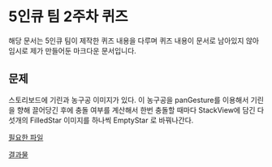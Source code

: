 # 5인큐 팀 2주차 퀴즈

해당 문서는 5인큐 팀이 제작한 퀴즈 내용을 다루며 퀴즈 내용이 문서로 남아있지 않아 임시로 제가 만들어둔 마크다운 문서입니다.

## 문제

스토리보드에 기린과 농구공 이미지가 있다. 이 농구공을 panGesture를 이용해서 기린을 향해 끌어당긴 후에 충돌 여부를 계산해서 한번 충돌할 때마다 StackView에 담긴 다섯개의 FilledStar 이미지를 하나씩 EmptyStar 로 바꿔나간다.

[필요한 파일](https://github.com/nois0720/boostcamp_iOS_nois/tree/master/week2/Source/gestureRecognizer.zip)

[결과물](https://docs.google.com/presentation/d/138NNm-EBZuTfubXEayTRMZCYRJWuOW4jlsRClRb26iM/edit?usp=sharing)
